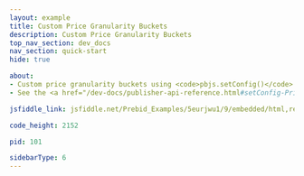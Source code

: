 ```yaml
---
layout: example
title: Custom Price Granularity Buckets
description: Custom Price Granularity Buckets
top_nav_section: dev_docs
nav_section: quick-start
hide: true

about:
- Custom price granularity buckets using <code>pbjs.setConfig()</code>
- See the <a href="/dev-docs/publisher-api-reference.html#setConfig-Price-Granularity">the API reference</a> for more detail.

jsfiddle_link: jsfiddle.net/Prebid_Examples/5eurjwu1/9/embedded/html,result

code_height: 2152

pid: 101

sidebarType: 6
---
```

